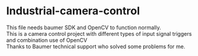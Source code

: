 # Industrial-camera-control
This file needs baumer SDK and OpenCV to function normally.  
This is a camera control project with different types of input signal triggers and combination use of OpenCV  
Thanks to Baumer technical support who solved some problems for me.
